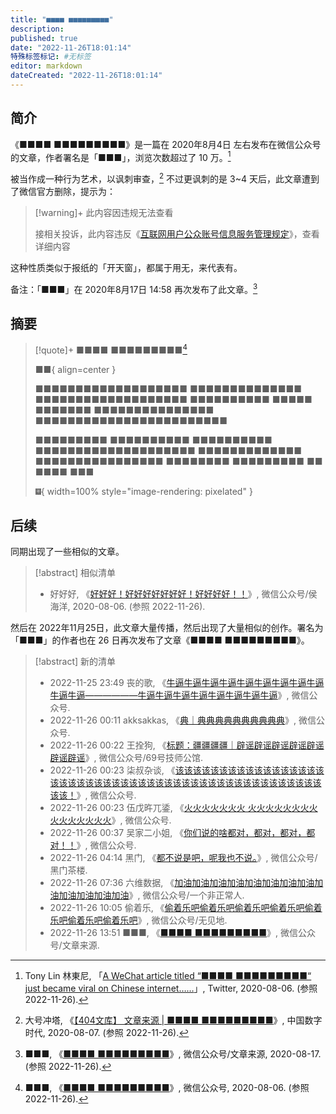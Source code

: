 ```yaml
---
title: "■■■■ ■■■■■■■■■"
description:
published: true
date: "2022-11-26T18:01:14"
特殊标签标记: #无标签
editor: markdown
dateCreated: "2022-11-26T18:01:14"
---
```


## 简介

《■■■■ ■■■■■■■■■》是一篇在 2020年8月4日 左右发布在微信公众号的文章，作者署名是「■■■」，浏览次数超过了 10 万。[^94400]

[^94400]: Tony Lin 林東尼, 「[A WeChat article titled “■■■■ ■■■■■■■■■“ just became viral on Chinese internet……](https://web.archive.org/web/20201111143343/https://twitter.com/tony_zy/status/1291339934318694400)」, Twitter, 2020-08-06. (参照 2022-11-26).

被当作成一种行为艺术，以讽刺审查，[^652075] 不过更讽刺的是 3~4 天后，此文章遭到了微信官方删除，提示为：

[^652075]: 大号冲塔, 《[【404文库】 文章来源 | ■■■■ ■■■■■■■■■](https://web.archive.org/web/20220924133701/https://chinadigitaltimes.net/chinese/652075.html)》, 中国数字时代, 2020-08-07. (参照 2022-11-26).

> [!warning]+ 此内容因违规无法查看
>
> 接相关投诉，此内容违反《[互联网用户公众账号信息服务管理规定](/rule/国家互联网信息办公室/互联网用户公众账号信息服务管理规定.md)》，查看详细内容

这种性质类似于报纸的「开天窗」，都属于用无，来代表有。

备注：「■■■」在 2020年8月17日 14:58 再次发布了此文章。[^hdDCI]

[^hdDCI]: ■■■, 《[■■■■ ■■■■■■■■■](https://archive.ph/hdDCI "https://mp.weixin.qq.com/s/GT_OkWuLDrAwMqUvKDxjcA")》, 微信公众号/文章来源, 2020-08-17. (参照 2022-11-26).

## 摘要

> [!quote]+ ■■■■ ■■■■■■■■■[^4g4HU]
>
> ■■{ align=center }
>
> ■■■■■■■■■■■■■■■■■■■ ■■■■■■■■■■■■■■ ■■■■■■■■■■■■■■■■■■■ ■■■■■■■■■■ ■■■■■ ■■■■■■■ ■■■■■■■■■■■■■■■   ■■■■■■■■■■■■■■■■■■■■■■■■
>
> ■■■■■■■■■ ■■■■■■■■■■ ■■■■■■■■■■  ■■■■■■■■■■■■■■■■■■■■ ■■■■■■■■■■■■■ ■■■■■■■■■■■■■■■■ ■■■■■■■■ ■■■■■■■■■ ■■ ■■■■ ■■■
>
> ![配图1][]{ width=100% style="image-rendering: pixelated" }

[^4g4HU]: ■■■, 《[■■■■ ■■■■■■■■■](https://archive.ph/4g4HU "https://mp.weixin.qq.com/s/R3ki0xLIGyEACqPonimqnA")》, 微信公众号, 2020-08-06. (参照 2022-11-26).

[配图1]: data:image/png;base64,iVBORw0KGgoAAAANSUhEUgAAAAkAAAAKCAYAAABmBXS+AAAAeklEQVQYV42MMQpEIRBDHXuxFWy8gCdTEBtPKngEsbBXRP7uBvbXk+aleAnFGB/xjVLqhzdrLfS9tyCWlHPGk3MOS2stWGsF55yCWFJKCU/eeyy11mBrDRxjCGJJIQQ8/WOMQe29g0QkiCWVUvB078XynANKKV8SR/oAJaBMu7RkhQMAAAAASUVORK5CYII=

## 后续

同期出现了一些相似的文章。

> [!abstract] 相似清单
>
> +   好好好, 《[好好好！好好好好好好好！好好好好！！](https://archive.ph/rfnKh "https://mp.weixin.qq.com/s/cBOx7acNQSEH8rRQoBgCyQ")》, 微信公众号/侯海洋, 2020-08-06. (参照 2022-11-26).

然后在 2022年11月25日，此文章大量传播，然后出现了大量相似的创作。署名为「■■■」的作者也在 26 日再次发布了文章《■■■■ ■■■■■■■■■》。

> [!abstract] 新的清单
>
> +   2022-11-25 23:49 丧的歌, 《[牛逼牛逼牛逼牛逼牛逼牛逼牛逼牛逼牛逼牛逼牛逼——————牛逼牛逼牛逼牛逼牛逼牛逼牛逼牛逼](https://archive.ph/f2yh2)》, 微信公众号.
> +   2022-11-26 00:11 akksakkas, 《[典｜典典典典典典典典典典](https://archive.is/cR8qY)》, 微信公众号.
> +   2022-11-26 00:22 王拴狗, 《[标题：疆疆疆疆｜辟谣辟谣辟谣辟谣辟谣辟谣辟谣](https://archive.ph/bqHnh)》, 微信公众号/69号技师公馆.
> +   2022-11-26 00:23 柒叔杂谈, 《[该该该该该该该该该该该该该该该该该该该该该该该该该该该该该该该该该该该该该该该该该该该该该该该该该该！](https://web.archive.org/web/20221126083354/https://mp.weixin.qq.com/s?__biz=MzAwNDU0MTA4Mw==&mid=2647933662&idx=1&sn=d2514d6f75e5ace3be188a7c62d9c18f&chksm=830abd2ab47d343c96b4ee338de48c845e98dca56420056f476871ffd674bcc844dfb604b03e)》, 微信公众号.
> +   2022-11-26 00:23 伍戊旿兀鋈, 《[火火火火火火火 火火火火火火火火火火火火火火火](https://archive.md/LnBK0)》, 微信公众号.
> +   2022-11-26 00:37 吴家二小姐, 《[你们说的啥都对，都对，都对，都对！！](https://archive.md/STjW4)》, 微信公众号.
> +   2022-11-26 04:14 黑门, 《[都不说是吧，呢我也不说。](https://archive.is/bPtqh)》, 微信公众号/黑门茶楼.
> +   2022-11-26 07:36 六维数据, 《[加油加油加油加油加油加油加油加油加油加油加油加油加油](https://web.archive.org/web/20221126083505/https://mp.weixin.qq.com/s?__biz=MzIwMTQzOTg2OA==&mid=2650566751&idx=1&sn=aeca24a4cb57df13660a6e298af30446&chksm=8ee53f4cb992b65a6236c515d3d7cba4f863bb7449f45cd8251ac045175a6925fff152dbe46f)》, 微信公众号/一个非正常人.
> +   2022-11-26 10:05 偷着乐, 《[偷着乐吧偷着乐吧偷着乐吧偷着乐吧偷着乐吧偷着乐吧偷着乐吧](https://archive.is/UwmI5)》, 微信公众号/无见地.
> +   2022-11-26 13:51 ■■■, 《[■■■■ ■■■■■■■■■](https://archive.is/hdDCI "https://mp.weixin.qq.com/s/GT_OkWuLDrAwMqUvKDxjcA")》, 微信公众号/文章来源.
